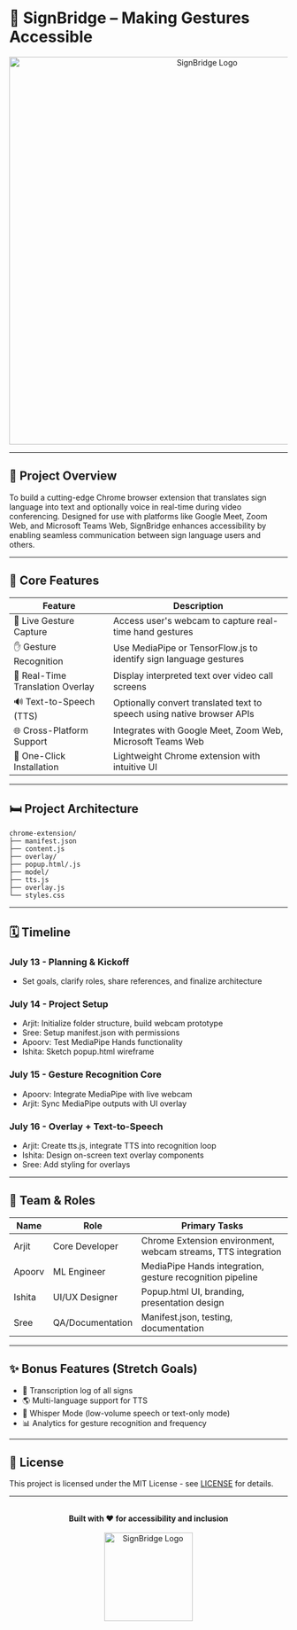 # 🌿 SignBridge – Making Gestures Accessible

<div align="center">
  <img src="https://raw.githubusercontent.com/Arjit74/Hocrux/main/assets/signbridge-logo.png" alt="SignBridge Logo" width="700"/>
</div>

---

## 📅 Project Overview

To build a cutting-edge Chrome browser extension that translates sign language into text and optionally voice in real-time during video conferencing. Designed for use with platforms like Google Meet, Zoom Web, and Microsoft Teams Web, SignBridge enhances accessibility by enabling seamless communication between sign language users and others.

---

## 🔧 Core Features

| Feature | Description |
|---------|-------------|
| 🤚 Live Gesture Capture | Access user's webcam to capture real-time hand gestures |
| ✋ Gesture Recognition | Use MediaPipe or TensorFlow.js to identify sign language gestures |
| 📝 Real-Time Translation Overlay | Display interpreted text over video call screens |
| 🔊 Text-to-Speech (TTS) | Optionally convert translated text to speech using native browser APIs |
| 🌐 Cross-Platform Support | Integrates with Google Meet, Zoom Web, Microsoft Teams Web |
| 🪩 One-Click Installation | Lightweight Chrome extension with intuitive UI |

---

## 🛏️ Project Architecture

```
chrome-extension/
├── manifest.json
├── content.js
├── overlay/
├── popup.html/.js
├── model/
├── tts.js
├── overlay.js
└── styles.css
```

---

## 🗓️ Timeline

### July 13 - Planning & Kickoff
- Set goals, clarify roles, share references, and finalize architecture

### July 14 - Project Setup
- Arjit: Initialize folder structure, build webcam prototype
- Sree: Setup manifest.json with permissions
- Apoorv: Test MediaPipe Hands functionality
- Ishita: Sketch popup.html wireframe

### July 15 - Gesture Recognition Core
- Apoorv: Integrate MediaPipe with live webcam
- Arjit: Sync MediaPipe outputs with UI overlay

### July 16 - Overlay + Text-to-Speech
- Arjit: Create tts.js, integrate TTS into recognition loop
- Ishita: Design on-screen text overlay components
- Sree: Add styling for overlays

---

## 🎯 Team & Roles

| Name | Role | Primary Tasks |
|------|------|---------------|
| Arjit | Core Developer | Chrome Extension environment, webcam streams, TTS integration |
| Apoorv | ML Engineer | MediaPipe Hands integration, gesture recognition pipeline |
| Ishita | UI/UX Designer | Popup.html UI, branding, presentation design |
| Sree | QA/Documentation | Manifest.json, testing, documentation |

---

## ✨ Bonus Features (Stretch Goals)

- 📝 Transcription log of all signs
- 🌎 Multi-language support for TTS
- 🧢 Whisper Mode (low-volume speech or text-only mode)
- 📊 Analytics for gesture recognition and frequency

---

## 📄 License

This project is licensed under the MIT License - see [LICENSE](LICENSE) for details.

---

<div align="center">
  <br/>
  <strong>Built with ❤️ for accessibility and inclusion</strong>
  <br/><br/>
  <img src="https://raw.githubusercontent.com/Arjit74/Hocrux/main/assets/signbridge-icon.png" width="160" alt="SignBridge Logo"/>
</div>
